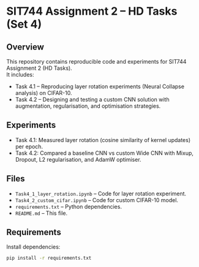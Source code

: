 # SIT744 Assignment 2 – HD Tasks (Set 4)

## Overview
This repository contains reproducible code and experiments for SIT744 Assignment 2 (HD Tasks).  
It includes:
- Task 4.1 – Reproducing layer rotation experiments (Neural Collapse analysis) on CIFAR-10.  
- Task 4.2 – Designing and testing a custom CNN solution with augmentation, regularisation, and optimisation strategies.  

## Experiments
- Task 4.1: Measured layer rotation (cosine similarity of kernel updates) per epoch.  
- Task 4.2: Compared a baseline CNN vs custom Wide CNN with Mixup, Dropout, L2 regularisation, and AdamW optimiser.  

## Files
- `Task4_1_layer_rotation.ipynb` – Code for layer rotation experiment.  
- `Task4_2_custom_cifar.ipynb` – Code for custom CIFAR-10 model.  
- `requirements.txt` – Python dependencies.  
- `README.md` – This file.  

## Requirements
Install dependencies:
```bash
pip install -r requirements.txt
